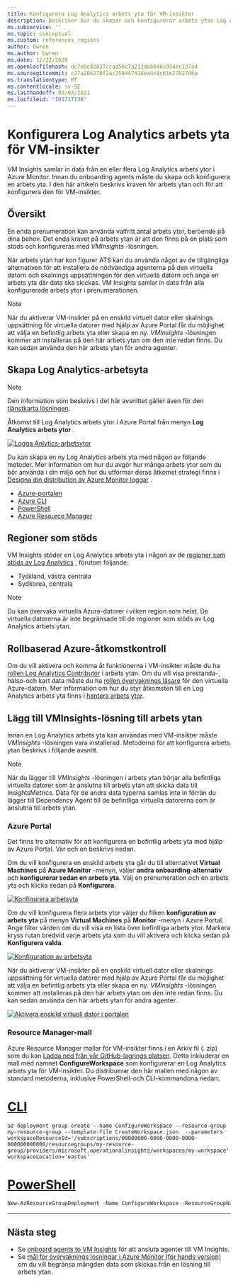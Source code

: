 ```yaml
---
title: Konfigurera Log Analytics arbets yta för VM-insikter
description: Beskriver hur du skapar och konfigurerar arbets ytan Log Analytics som används av VM Insights.
ms.subservice: ''
ms.topic: conceptual
ms.custom: references_regions
author: bwren
ms.author: bwren
ms.date: 12/22/2020
ms.openlocfilehash: dc7e6c42837ccaa56c7a211deb646c934ec137a4
ms.sourcegitcommit: c27a20b278f2ac758447418ea4c8c61e27927d6a
ms.translationtype: MT
ms.contentlocale: sv-SE
ms.lasthandoff: 03/03/2021
ms.locfileid: "101717136"
---
```

# <a name="configure-log-analytics-workspace-for-vm-insights"></a>Konfigurera Log Analytics arbets yta för VM-insikter
VM Insights samlar in data från en eller flera Log Analytics arbets ytor i Azure Monitor. Innan du onboarding agents måste du skapa och konfigurera en arbets yta. I den här artikeln beskrivs kraven för arbets ytan och för att konfigurera den för VM-insikter.

## <a name="overview"></a>Översikt
En enda prenumeration kan använda valfritt antal arbets ytor, beroende på dina behov. Det enda kravet på arbets ytan är att den finns på en plats som stöds och konfigureras med *VMInsights* -lösningen.

När arbets ytan har kon figurer ATS kan du använda något av de tillgängliga alternativen för att installera de nödvändiga agenterna på den virtuella datorn och skalnings uppsättningen för den virtuella datorn och ange en arbets yta där data ska skickas. VM Insights samlar in data från alla konfigurerade arbets ytor i prenumerationen.

> [!NOTE]
> När du aktiverar VM-insikter på en enskild virtuell dator eller skalnings uppsättning för virtuella datorer med hjälp av Azure Portal får du möjlighet att välja en befintlig arbets yta eller skapa en ny. *VMInsights* -lösningen kommer att installeras på den här arbets ytan om den inte redan finns. Du kan sedan använda den här arbets ytan för andra agenter.


## <a name="create-log-analytics-workspace"></a>Skapa Log Analytics-arbetsyta

>[!NOTE]
>Den information som beskrivs i det här avsnittet gäller även för den [tjänstkarta lösningen](service-map.md). 

Åtkomst till Log Analytics arbets ytor i Azure Portal från menyn **Log Analytics arbets ytor** .

[![Logga Anlytics-arbetsytor](media/vminsights-configure-workspace/log-analytics-workspaces.png)](media/vminsights-configure-workspace/log-analytics-workspaces.png#lightbox)

Du kan skapa en ny Log Analytics arbets yta med någon av följande metoder. Mer information om hur du avgör hur många arbets ytor som du bör använda i din miljö och hur du utformar deras åtkomst strategi finns i [Designa din distribution av Azure Monitor loggar](../logs/design-logs-deployment.md) .


* [Azure-portalen](../logs/quick-create-workspace.md)
* [Azure CLI](../logs/quick-create-workspace-cli.md)
* [PowerShell](../logs/powershell-workspace-configuration.md)
* [Azure Resource Manager](../logs/resource-manager-workspace.md)

## <a name="supported-regions"></a>Regioner som stöds
VM Insights stöder en Log Analytics arbets yta i någon av de [regioner som stöds av Log Analytics](https://azure.microsoft.com/global-infrastructure/services/?products=monitor&regions=all) , förutom följande:

- Tyskland, västra centrala
- Sydkorea, centrala

>[!NOTE]
>Du kan övervaka virtuella Azure-datorer i vilken region som helst. De virtuella datorerna är inte begränsade till de regioner som stöds av Log Analytics arbets ytan.

## <a name="azure-role-based-access-control"></a>Rollbaserad Azure-åtkomstkontroll
Om du vill aktivera och komma åt funktionerna i VM-insikter måste du ha [rollen Log Analytics Contributor](../logs/manage-access.md#manage-access-using-azure-permissions) i arbets ytan. Om du vill visa prestanda-, hälso-och kart data måste du ha [rollen övervaknings läsare](../roles-permissions-security.md#built-in-monitoring-roles) för den virtuella Azure-datorn. Mer information om hur du styr åtkomsten till en Log Analytics arbets yta finns i [hantera arbets ytor](../logs/manage-access.md).

## <a name="add-vminsights-solution-to-workspace"></a>Lägg till VMInsights-lösning till arbets ytan
Innan en Log Analytics arbets yta kan användas med VM-insikter måste *VMInsights* -lösningen vara installerad. Metoderna för att konfigurera arbets ytan beskrivs i följande avsnitt.

> [!NOTE]
> När du lägger till *VMInsights* -lösningen i arbets ytan börjar alla befintliga virtuella datorer som är anslutna till arbets ytan att skicka data till InsightsMetrics. Data för de andra data typerna samlas inte in förrän du lägger till Dependency Agent till de befintliga virtuella datorerna som är anslutna till arbets ytan.

### <a name="azure-portal"></a>Azure Portal
Det finns tre alternativ för att konfigurera en befintlig arbets yta med hjälp av Azure Portal. Var och en beskrivs nedan.

Om du vill konfigurera en enskild arbets yta går du till alternativet **Virtual Machines** på **Azure Monitor** -menyn, väljer **andra onboarding-alternativ** och **konfigurerar sedan en arbets yta**. Välj en prenumeration och en arbets yta och klicka sedan på **Konfigurera**.

[![Konfigurera arbetsyta](../vm/media/vminsights-enable-policy/configure-workspace.png)](../vm/media/vminsights-enable-policy/configure-workspace.png#lightbox)

Om du vill konfigurera flera arbets ytor väljer du fliken **konfiguration av arbets yta** på menyn **Virtual Machines** på **Monitor** -menyn i Azure Portal. Ange filter värden om du vill visa en lista över befintliga arbets ytor. Markera kryss rutan bredvid varje arbets yta som du vill aktivera och klicka sedan på **Konfigurera valda**.

[![Konfiguration av arbetsyta](../vm/media/vminsights-enable-policy/workspace-configuration.png)](../vm/media/vminsights-enable-policy/workspace-configuration.png#lightbox)


När du aktiverar VM-insikter på en enskild virtuell dator eller skalnings uppsättning för virtuella datorer med hjälp av Azure Portal får du möjlighet att välja en befintlig arbets yta eller skapa en ny. *VMInsights* -lösningen kommer att installeras på den här arbets ytan om den inte redan finns. Du kan sedan använda den här arbets ytan för andra agenter.

[![Aktivera enskild virtuell dator i portalen](../vm/media/vminsights-enable-portal/enable-vminsights-vm-portal.png)](../vm/media/vminsights-enable-portal/enable-vminsights-vm-portal.png#lightbox)


### <a name="resource-manager-template"></a>Resource Manager-mall
Azure Resource Manager mallar för VM-insikter finns i en Arkiv fil (. zip) som du kan [Ladda ned från vår GitHub-lagrings platsen](https://aka.ms/VmInsightsARMTemplates). Detta inkluderar en mall med namnet **ConfigureWorkspace** som konfigurerar en Log Analytics arbets yta för VM-insikter. Du distribuerar den här mallen med någon av standard metoderna, inklusive PowerShell-och CLI-kommandona nedan: 

# <a name="cli"></a>[CLI](#tab/CLI)

```azurecli
az deployment group create --name ConfigureWorkspace --resource-group my-resource-group --template-file CreateWorkspace.json  --parameters workspaceResourceId='/subscriptions/00000000-0000-0000-0000-000000000000/resourcegroups/my-resource-group/providers/microsoft.operationalinsights/workspaces/my-workspace' workspaceLocation='eastus'

```

# <a name="powershell"></a>[PowerShell](#tab/PowerShell)

```powershell
New-AzResourceGroupDeployment -Name ConfigureWorkspace -ResourceGroupName my-resource-group -TemplateFile ConfigureWorkspace.json -workspaceResourceId /subscriptions/00000000-0000-0000-0000-000000000000/resourcegroups/my-resource-group/providers/microsoft.operationalinsights/workspaces/my-workspace -location eastus
```

---



## <a name="next-steps"></a>Nästa steg
- Se [onboard agents to VM Insights](vminsights-enable-overview.md) för att ansluta agenter till VM Insights.
- Se [mål för övervaknings lösningar i Azure Monitor (för hands version)](../insights/solution-targeting.md) om du vill begränsa mängden data som skickas från en lösning till arbets ytan.
